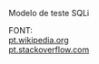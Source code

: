 Modelo de teste SQLi

FONT:  
[pt.wikipedia.org](https://pt.wikipedia.org/wiki/Inje%C3%A7%C3%A3o_de_SQL)   
[pt.stackoverflow.com](https://pt.stackoverflow.com/questions/100729/como-acontece-um-sql-injection)
